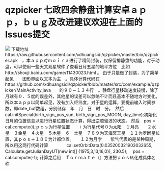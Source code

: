 # qzpicker  七政四余静盘计算安卓ａｐｐ，ｂｕｇ及改进建议欢迎在上面的Issues提交
<img src="https://github.com/xdhuangsidi/qzpicker/blob/master/spanshot.png"   />
下载地址　　https://raw.githubusercontent.com/xdhuangsidi/qzpicker/master/bin/qzpicker.apk　，本ａｐｐ对ｍｏｉｒａ进行了精简封装，仅保留排静盘的功能，对于动盘，可以使用一些天文观星软件了查看日月五星的地平方位　比如 http://shouji.baidu.com/game/11430023.html  。
由于只是做了封装，为了简单起见　　图形界面以文本为主　。具体计算代码在　https://github.com/xdhuangsidi/qzpicker/blob/master/src/com/example/qzpicker/MainActivity.java　　的９０－１３４行　。静盘行星移动速度较慢，除了月球有０．５度的误差外，其他星的误差可以忽略不计而且基本不随地方时变化，所以本ａｐｐ以简单起见，没有加入经纬度。对于星的运算，要提前输入时间参数，即date_buf数组，分别储存　年　月　日　时　分。　然后 cal.initSpecial(birth_sign_pos_sun, birth_sign_pos_MOON, day_time);初始化日月的位置信息以进行行星位置状态计算，得出逆顺留迟的状态。
然后　pos = cal.compute(i);ｐｏｓ为行星位置　　ｉ为行星代号０为太阳　１月亮　　２水星　３金星　４火星　５木星　６　土星　７８９为天海冥王星　１１为罗睺星位置，其ｐｏｓ＋１８０为计都位置。　　１２为月孛　　紫气代表的是某种周期，所以用这两行代码计算
　　　　cal.setOrbitData(0.035200321903032655, Calculate.getJulianDayUT(new int[] {1975,3,13,16,0}), 230.5);
			　pos = cal.compute(-1);
计算之后用　ｆｏｒｍａｔｅ（）方法把ｐｏｓ转化成具体名称　
